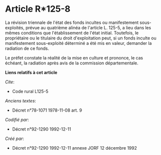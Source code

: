 # Article R*125-8

La révision triennale de l'état des fonds incultes ou manifestement sous-exploités, prévue au quatrième alinéa de l'article
L. 125-5, a lieu dans les mêmes conditions que l'établissement de l'état initial. Toutefois, le propriétaire ou le titulaire
du droit d'exploitation peut, si un fonds inculte ou manifestement sous-exploité déterminé a été mis en valeur, demander la
radiation de ce fonds.

Le préfet constate la réalité de la mise en culture et prononce, le cas échéant, la radiation après avis de la commission
départementale.

**Liens relatifs à cet article**

_Cite_:

  - Code rural L125-5

_Anciens textes_:

  - Décret n°78-1071 1978-11-08 art. 9

_Codifié par_:

  - Décret n°92-1290 1992-12-11

_Créé par_:

  - Décret n°92-1290 1992-12-11 annexe JORF 12 décembre 1992
